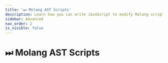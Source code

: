 ```yaml
---
title: '⏭ Molang AST Scripts'
description: Learn how you can write JavaScript to modify Molang scripts within your JSON files
sidebar: Advanced
nav_order: 2
is_visible: false
---
```


# ⏭ Molang AST Scripts
